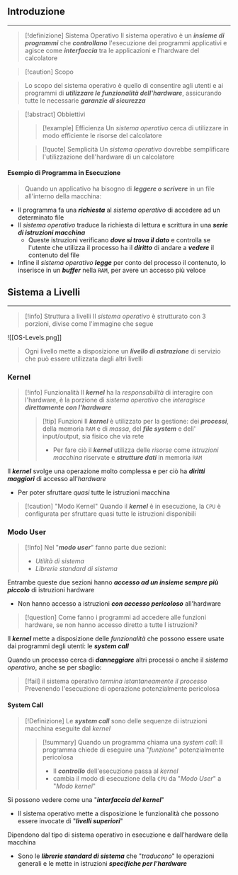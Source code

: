 ## Introduzione
---
>[!definizione] Sistema Operativo
>Il sistema operativo è un ***insieme di programmi*** che ***controllano*** l'esecuzione dei programmi applicativi e agisce come ***interfaccia*** tra le applicazioni e l'hardware del calcolatore

>[!caution] Scopo

> Lo scopo del sistema operativo è quello di consentire agli utenti e ai programmi di ***utilizzare le funzionalità dell'hardware***, assicurando tutte le necessarie ***garanzie di sicurezza***

>[!abstract] Obbiettivi
>>[!example] Efficienza
>>Un *sistema operativo* cerca di utilizzare in modo efficiente le risorse del calcolatore
>
>>[!quote] Semplicità
>>Un *sistema operativo* dovrebbe semplificare l'utilizzazione dell'hardware di un calcolatore
#### Esempio di Programma in Esecuzione
>Quando un applicativo ha bisogno di ***leggere o scrivere*** in un file all'interno della macchina:

- Il programma fa una ***richiesta*** al *sistema operativo* di accedere ad un determinato file
- Il *sistema operativo* traduce la richiesta di lettura e scrittura in una ***serie di istruzioni macchina***
	- Queste istruzioni verificano ***dove si trova il dato*** e controlla se l'utente che utilizza il processo ha il ***diritto*** di andare a ***vedere*** il contenuto del file
- Infine il *sistema operativo* ***legge*** per conto del processo il contenuto, lo inserisce in un ***buffer*** nella `RAM`, per avere un accesso più veloce

## Sistema a Livelli
---
>[!info] Struttura a livelli
>Il *sistema operativo* è strutturato con 3 porzioni, divise come l'immagine che segue

![[OS-Levels.png]]

>Ogni livello mette a disposizione un ***livello di astrazione*** di servizio che può essere utilizzata dagli altri livelli
### Kernel
>[!info] Funzionalità
>Il ***kernel*** ha la *responsabilità* di interagire con l'hardware, è la porzione di *sistema operativo* che *interagisce* ***direttamente con l'hardware***
>>[!tip] Funzioni
>>Il ***kernel*** è utilizzato per la gestione: dei ***processi***, della memoria `RAM` e di *massa*, del ***file system*** e dell' input/output, sia fisico che via rete
>>- Per fare ciò il ***kernel*** utilizza delle *risorse* come *istruzioni macchina* riservate e ***strutture dati*** in memoria `RAM`

Il ***kernel*** svolge una operazione molto complessa e per ciò ha ***diritti maggiori*** di accesso all'*hardware*
- Per poter sfruttare *quasi* tutte le istruzioni macchina

>[!caution] "Modo Kernel"
>Quando il ***kernel*** è in esecuzione, la `CPU` è configurata per sfruttare quasi tutte le istruzioni disponibili

### Modo User
>[!Info]
>Nel "***modo user***" fanno parte due sezioni:
>- *Utilità di sistema*
>- *Librerie standard di sistema*



Entrambe queste due sezioni hanno ***accesso ad un insieme sempre più piccolo*** di istruzioni hardware
- Non hanno accesso a istruzioni ***con accesso pericoloso*** all'hardware

>[!question] Come fanno i programmi ad accedere alle funzioni hardware, se non hanno accesso diretto a tutte l istruzioni?

Il ***kernel*** mette a disposizione delle *funzionalità* che possono essere usate dai programmi degli utenti: le ***system call***

Quando un processo cerca di ***danneggiare*** altri processi o anche il *sistema operativo*, anche se per sbaglio:
>[!fail] il sistema operativo *termina istantaneamente il processo*
>Prevenendo l'esecuzione di operazione potenzialmente pericolosa

#### System Call

>[!Definizione]
>Le ***system call*** sono delle sequenze di istruzioni macchina eseguite dal *kernel*
>>[!summary] Quando un programma chiama una *system call*:
>>Il programma chiede di eseguire una "*funzione*" potenzialmente pericolosa
>>- Il ***controllo*** dell'esecuzione passa al *kernel*
>>	- cambia il modo di esecuzione della `CPU` da "*Modo User*" a "*Modo kernel*"

Si possono vedere come una "***interfaccia del kernel***"
- Il sistema operativo mette a disposizione le funzionalità che possono essere invocate di "***livelli superiori***"

Dipendono dal tipo di sistema operativo in esecuzione e dall'hardware della macchina
- Sono le ***librerie standard di sistema*** che "*traducono*" le operazioni generali e le mette in istruzioni ***specifiche per l'hardware***